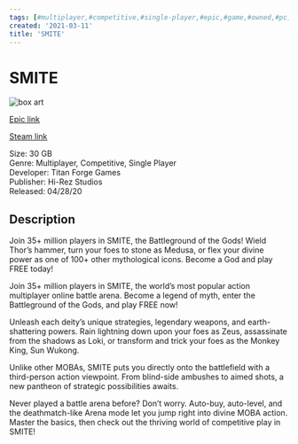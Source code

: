```yaml
---
tags: [#multiplayer,#competitive,#single-player,#epic,#game,#owned,#pc]
created: '2021-03-11'
title: 'SMITE'
---
```

# SMITE

![box art](https://cdn1.epicgames.com/offer/076207fa2b5c4803a636af606c3c28b7/LandscapeIMG-Atlas-2560x1440_2560x1440-90f2a9012b3cccd54dac907f5095c929?h=270&amp;resize=1&amp;w=480)

[Epic link](https://www.epicgames.com/store/en-US/p/smite)

[Steam link](https://store.steampowered.com/app/386360/SMITE/?snr=1_7_7_151_150_1)

Size: 30 GB  
Genre: Multiplayer, Competitive, Single Player  
Developer: Titan Forge Games  
Publisher: Hi-Rez Studios  
Released: 04/28/20  

## Description

Join 35+ million players in SMITE, the Battleground of the Gods! Wield Thor’s hammer, turn your foes to stone as Medusa, or flex your divine power as one of 100+ other mythological icons. Become a God and play FREE today!

Join 35+ million players in SMITE, the world’s most popular action multiplayer online battle arena. Become a legend of myth, enter the Battleground of the Gods, and play FREE now!

Unleash each deity’s unique strategies, legendary weapons, and earth-shattering powers. Rain lightning down upon your foes as Zeus, assassinate from the shadows as Loki, or transform and trick your foes as the Monkey King, Sun Wukong.

Unlike other MOBAs, SMITE puts you directly onto the battlefield with a third-person action viewpoint. From blind-side ambushes to aimed shots, a new pantheon of strategic possibilities awaits.

Never played a battle arena before? Don’t worry. Auto-buy, auto-level, and the deathmatch-like Arena mode let you jump right into divine MOBA action. Master the basics, then check out the thriving world of competitive play in SMITE!
